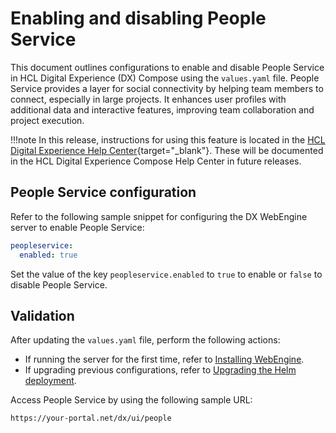 # Enabling and disabling People Service

This document outlines configurations to enable and disable People Service in HCL Digital Experience (DX) Compose using the `values.yaml` file. People Service provides a layer for social connectivity by helping team members to connect, especially in large projects. It enhances user profiles with additional data and interactive features, improving team collaboration and project execution.

!!!note
    In this release, instructions for using this feature is located in the [HCL Digital Experience Help Center](https://help.hcl-software.com/digital-experience/9.5/latest/extend_dx/integration/people_service/){target="_blank"}. These will be documented in the HCL Digital Experience Compose Help Center in future releases.

## People Service configuration

Refer to the following sample snippet for configuring the DX WebEngine server to enable People Service:

```yaml
peopleservice:
  enabled: true
```

Set the value of the key `peopleservice.enabled` to `true` to enable or `false` to disable People Service.

## Validation

After updating the `values.yaml` file, perform the following actions:

- If running the server for the first time, refer to [Installing WebEngine](../../install/kubernetes_deployment/install.md).
- If upgrading previous configurations, refer to [Upgrading the Helm deployment](../working_with_compose/helm_upgrade_values.md).

Access People Service by using the following sample URL:

```link
https://your-portal.net/dx/ui/people
```
